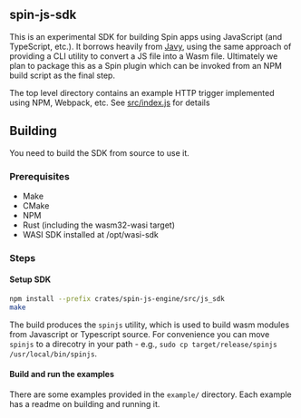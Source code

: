 ## spin-js-sdk

This is an experimental SDK for building Spin apps using JavaScript (and TypeScript, etc.).  It borrows heavily from [Javy](https://github.com/Shopify/javy), using the same approach of providing a CLI utility to convert a JS file into a Wasm file.  Ultimately we plan to package this as a Spin plugin which can be invoked from an NPM build script as the final step.

The top level directory contains an example HTTP trigger implemented using NPM, Webpack, etc.  See [src/index.js](src/index.js) for details

## Building

You need to build the SDK from source to use it.

### Prerequisites

- Make
- CMake
- NPM
- Rust (including the wasm32-wasi target)
- WASI SDK installed at /opt/wasi-sdk

### Steps

#### Setup SDK
```bash
npm install --prefix crates/spin-js-engine/src/js_sdk 
make
```

The build produces the `spinjs` utility, which is used to build wasm modules from Javascript or Typescript source. For convenience you can move `spinjs` to a direcotry in your path - e.g., `sudo cp target/release/spinjs /usr/local/bin/spinjs`.

#### Build and run the examples

There are some examples provided in the `example/` directory. Each example has a readme on building and running it.
